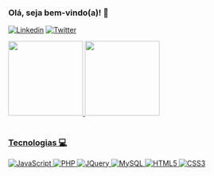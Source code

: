 ### Olá, seja bem-vindo(a)! 🚀

<!--
**Dani-Medeiros/Dani-Medeiros** is a ✨ _special_ ✨ repository because its `README.md` (this file) appears on your GitHub profile.
-->
[![Linkedin](https://img.shields.io/badge/LinkedIn-0077B5?style=for-the-badge&logo=linkedin&logoColor=white)](https://www.linkedin.com/in/danielemedeiros/)
[![Twitter](https://img.shields.io/badge/Twitter-1DA1F2?style=for-the-badge&logo=twitter&logoColor=white)](https://twitter.com/dani_medeiros1)
<!--[![Discord](https://img.shields.io/badge/Discord-7289DA?style=for-the-badge&logo=discord&logoColor=white)](https://discord.com/channels/487339083513724928)-->

<div>
  <a href="https://github.com/Dani-Medeiros/">
  <img height="150em" src="https://github-readme-stats.vercel.app/api?username=Dani-Medeiros&show_icons=true&theme=dracula&include_all_commits=true&count_private=true"/>
  <img height="150em" src="https://github-readme-stats.vercel.app/api/top-langs/?username=Dani-Medeiros&layout=compact&langs_count=7&theme=dracula"/>
</div>
<br>
  
  ### Tecnologias 💻
  
  ![JavaScript](https://img.shields.io/badge/JavaScript-323330?style=for-the-badge&logo=javascript&logoColor=F7DF1E)
  ![PHP](https://img.shields.io/badge/PHP-777BB4?style=for-the-badge&logo=php&logoColor=white)
  ![JQuery](https://img.shields.io/badge/jQuery-0769AD?style=for-the-badge&logo=jquery&logoColor=white)
  ![MySQL](https://img.shields.io/badge/MySQL-005C84?style=for-the-badge&logo=mysql&logoColor=white)
  ![HTML5](https://img.shields.io/badge/HTML5-E34F26?style=for-the-badge&logo=html5&logoColor=white)
  ![CSS3](https://img.shields.io/badge/CSS3-1572B6?style=for-the-badge&logo=css3&logoColor=white)
